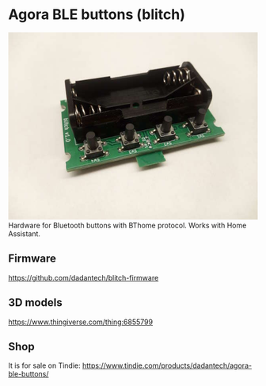 # Agora BLE buttons (blitch)
![alt text](agora_buttons.jpg "Agora buttons")  
Hardware for Bluetooth buttons with BThome protocol. Works with Home Assistant.

## Firmware
https://github.com/dadantech/blitch-firmware

## 3D models
https://www.thingiverse.com/thing:6855799

## Shop
It is for sale on Tindie: https://www.tindie.com/products/dadantech/agora-ble-buttons/

